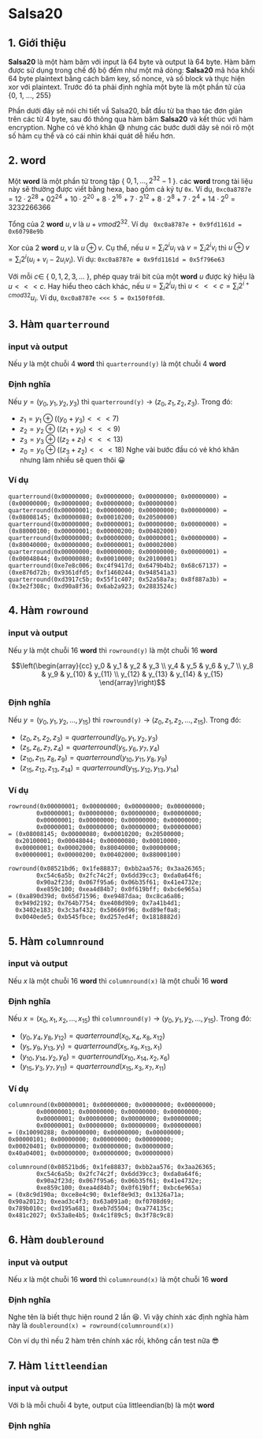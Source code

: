 # Salsa20

## 1. Giới thiệu

**Salsa20** là một hàm băm với input là 64 byte và output là 64 byte. Hàm băm được sử dụng trong chế độ bộ đếm như một mã dòng: **Salsa20** mã hóa khối 64 byte plaintext bằng cách băm key, số nonce, và số block và thực hiện xor với plaintext. Trước đó ta phải định nghĩa một byte là một phần tử của {0, 1, ..., 255}

Phần dưới đây sẽ nói chi tiết vầ Salsa20, bắt đầu từ ba thao tác đơn giản trên các từ 4 byte, sau đó thông qua hàm băm **Salsa20** và kết thúc với hàm encryption. Nghe có vẻ khó khăn :sweat_smile: nhưng các bước dưới dây sẽ nói rõ một số hàm cụ thể và có cái nhìn khái quát dễ hiểu hơn.

## 2. word

Một **word** là một phần tử trong tập { $0, 1, ..., 2^{32}-1$ }. các **word** trong tài liệu này sẽ thường được viết bằng hexa, bao gồm cả ký tự `0x`. Ví dụ, `0xc0a8787e` = $12 · 2^{28} + 0  2^{24} + 10 · 2^{20} + 8 · 2^{16} + 7 · 2^{12} + 8 · 2^8 + 7 · 2^4 + 14 · 2^0 = 3232266366$

Tổng của 2 **word** $u, v$ là $u + v mod 2^{32}$. Ví dụ ` 0xc0a8787e + 0x9fd1161d = 0x60798e9b`

Xor của 2 **word** $u, v$ là $u ⊕ v$. Cụ thể, nếu $u = \sum_{i} 2^i u_i$ và $v = \sum_{i} 2^i v_i$ thì $u ⊕ v = \sum_{i} 2^i (u_i+v_i-2u_iv_i)$. Ví dụ: `0xc0a8787e ⊕ 0x9fd1161d = 0x5f796e63`

Với mỗi $c \in$ { $0, 1, 2, 3,...$ }, phép quay trái bit của một **word** $u$ được ký hiệu là $u <<< c$. Hay hiểu theo cách khác, nếu $u = \sum_{i} 2^i u_i$ thì $u <<< c = \sum_{i} 2^{i+c mod 32} u_i$. Ví dụ, `0xc0a8787e <<< 5 = 0x150f0fd8`.

## 3. Hàm `quarterround`
### input và output
Nếu $y$ là một chuỗi 4 **word** thì `quarterround(y)` là một chuỗi 4 **word**
### Định nghĩa
Nếu $y = (y_0, y_1, y_2, y_3)$ thì `quarterround(y)` -> $(z_0, z_1, z_2, z_3)$. Trong đó:
- $z_1 = y_1 ⊕ ((y_0 + y_3) <<< 7)$
- $z_2 = y_2 ⊕ ((z_1 + y_0) <<< 9)$
- $z_3 = y_3 ⊕ ((z_2 + z_1) <<< 13)$
- $z_0 = y_0 ⊕ ((z_3 + z_2) <<< 18)$
Nghe vài bước đầu có vẻ khó khăn nhưng làm nhiều sẽ quen thôi :grinning:
### Ví dụ
```
quarterround(0x00000000; 0x00000000; 0x00000000; 0x00000000) = (0x00000000; 0x00000000; 0x00000000; 0x00000000)
quarterround(0x00000001; 0x00000000; 0x00000000; 0x00000000) = (0x08008145; 0x00000080; 0x00010200; 0x20500000)
quarterround(0x00000000; 0x00000001; 0x00000000; 0x00000000) = (0x88000100; 0x00000001; 0x00000200; 0x00402000)
quarterround(0x00000000; 0x00000000; 0x00000001; 0x00000000) = (0x80040000; 0x00000000; 0x00000001; 0x00002000)
quarterround(0x00000000; 0x00000000; 0x00000000; 0x00000001) = (0x00048044; 0x00000080; 0x00010000; 0x20100001)
quarterround(0xe7e8c006; 0xc4f9417d; 0x6479b4b2; 0x68c67137) = (0xe876d72b; 0x9361dfd5; 0xf1460244; 0x948541a3)
quarterround(0xd3917c5b; 0x55f1c407; 0x52a58a7a; 0x8f887a3b) = (0x3e2f308c; 0xd90a8f36; 0x6ab2a923; 0x2883524c)
```

## 4. Hàm `rowround`
### input và output
Nếu $y$ là một chuỗi 16 **word** thì `rowround(y)` là một chuỗi 16 **word**

$$\left(\begin{array}{cc} 
y_0 & y_1 & y_2 & y_3 \\
y_4 & y_5 & y_6 & y_7 \\
y_8 & y_9 & y_{10} & y_{11} \\
y_{12} & y_{13} & y_{14} & y_{15}
\end{array}\right)$$

### Định nghĩa
Nếu $y = (y_0, y_1, y_2,..., y_{15})$ thì `rowround(y)` -> $(z_0, z_1, z_2,..., z_{15})$. Trong đó:
- $(z_0, z_1, z_2, z_3) = quarterround(y_0, y_1, y_2, y_3)$
- $(z_5, z_6, z_7, z_4) = quarterround(y_5, y_6, y_7, y_4)$
- $(z_{10}, z_{11}, z_8, z_9) = quarterround(y_{10}, y_{11}, y_8, y_9)$
- $(z_{15}, z_{12}, z_{13}, z_{14}) = quarterround(y_{15}, y_{12}, y_{13}, y_{14})$
### Ví dụ
```
rowround(0x00000001; 0x00000000; 0x00000000; 0x00000000;
        0x00000001; 0x00000000; 0x00000000; 0x00000000;
        0x00000001; 0x00000000; 0x00000000; 0x00000000;
        0x00000001; 0x00000000; 0x00000000; 0x00000000)
= (0x08008145; 0x00000080; 0x00010200; 0x20500000;
  0x20100001; 0x00048044; 0x00000080; 0x00010000;
  0x00000001; 0x00002000; 0x80040000; 0x00000000;
  0x00000001; 0x00000200; 0x00402000; 0x88000100)
  
rowround(0x08521bd6; 0x1fe88837; 0xbb2aa576; 0x3aa26365;
        0xc54c6a5b; 0x2fc74c2f; 0x6dd39cc3; 0xda0a64f6;
        0x90a2f23d; 0x067f95a6; 0x06b35f61; 0x41e4732e;
        0xe859c100; 0xea4d84b7; 0x0f619bff; 0xbc6e965a)
= (0xa890d39d; 0x65d71596; 0xe9487daa; 0xc8ca6a86;
  0x949d2192; 0x764b7754; 0xe408d9b9; 0x7a41b4d1;
  0x3402e183; 0x3c3af432; 0x50669f96; 0xd89ef0a8;
  0x0040ede5; 0xb545fbce; 0xd257ed4f; 0x1818882d)
```

## 5. Hàm `columnround`
### input và output
Nếu $x$ là một chuỗi 16 **word** thì `columnround(x)` là một chuỗi 16 **word**
### Định nghĩa
Nếu $x = (x_0, x_1, x_2,..., x_{15})$ thì `columnround(y)` -> $(y_0, y_1, y_2,..., y_{15})$. Trong đó:
- $(y_0, y_4, y_8, y_{12}) = quarterround(x_0, x_4, x_8, x_{12})$
- $(y_5, y_9, y_{13}, y_1) = quarterround(x_5, x_9, x_{13}, x_1)$
- $(y_{10}, y_{14}, y_2, y_6) = quarterround(x_{10}, x_{14}, x_2, x_6)$
- $(y_{15}, y_3, y_7, y_{11}) = quarterround(x_{15}, x_3, x_7, x_{11})$
### Ví dụ
```
columnround(0x00000001; 0x00000000; 0x00000000; 0x00000000;
        0x00000001; 0x00000000; 0x00000000; 0x00000000;
        0x00000001; 0x00000000; 0x00000000; 0x00000000;
        0x00000001; 0x00000000; 0x00000000; 0x00000000)
= (0x10090288; 0x00000000; 0x00000000; 0x00000000;
0x00000101; 0x00000000; 0x00000000; 0x00000000;
0x00020401; 0x00000000; 0x00000000; 0x00000000;
0x40a04001; 0x00000000; 0x00000000; 0x00000000)

columnround(0x08521bd6; 0x1fe88837; 0xbb2aa576; 0x3aa26365;
        0xc54c6a5b; 0x2fc74c2f; 0x6dd39cc3; 0xda0a64f6;
        0x90a2f23d; 0x067f95a6; 0x06b35f61; 0x41e4732e;
        0xe859c100; 0xea4d84b7; 0x0f619bff; 0xbc6e965a)
= (0x8c9d190a; 0xce8e4c90; 0x1ef8e9d3; 0x1326a71a;
0x90a20123; 0xead3c4f3; 0x63a091a0; 0xf0708d69;
0x789b010c; 0xd195a681; 0xeb7d5504; 0xa774135c;
0x481c2027; 0x53a8e4b5; 0x4c1f89c5; 0x3f78c9c8)
```

## 6. Hàm `doubleround`
### input và output
Nếu $x$ là một chuỗi 16 **word** thì `columnround(x)` là một chuỗi 16 **word**
### Định nghĩa
Nghe tên là biết thực hiện round 2 lần :satisfied:. Vì vậy chính xác định nghĩa hàm này là
`doubleround(x) = rowround(columnround(x))`

Còn ví dụ thì nếu 2 hàm trên chính xác rồi, không cần test nữa :sunglasses:

## 7. Hàm `littleendian`
### input và output
Với b là mỗi chuỗi 4 byte, output của littleendian(b) là một **word**
### Định nghĩa

